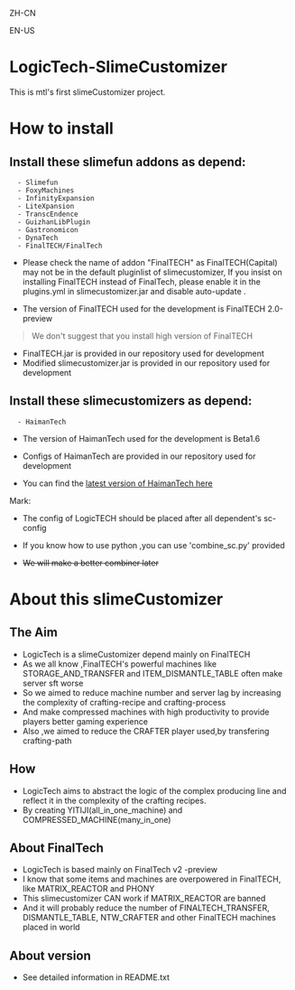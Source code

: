 ZH-CN


EN-US

# LogicTech-SlimeCustomizer
This is mtl's first slimeCustomizer project.

# How to install


## Install these slimefun addons as depend:
```
  - Slimefun
  - FoxyMachines
  - InfinityExpansion
  - LiteXpansion
  - TranscEndence
  - GuizhanLibPlugin
  - Gastronomicon
  - DynaTech
  - FinalTECH/FinalTech
```

- Please check the name of addon "FinalTECH" as FinalTECH(Capital) may not be in the default pluginlist of slimecustomizer, If you insist on installing FinalTECH instead of FinalTech, please enable it in the plugins.yml in slimecustomizer.jar and disable auto-update .

- The version of FinalTECH used for the development is FinalTECH 2.0-preview

> We don't suggest that you install high version of FinalTECH

- FinalTECH.jar is provided in our repository used for development
- Modified slimecustomizer.jar is provided in our repository used for development

## Install these slimecustomizers as depend:
```
  - HaimanTech
```
- The version of HaimanTech used for the development is Beta1.6

- Configs of HaimanTech are provided in our repository used for development

- You can find the [latest version of HaimanTech here](https://github.com/haiman233/HaimanTech2)



Mark:

 - The config of LogicTECH should be placed after all dependent's sc-config

- If you know how to use python ,you can use 'combine_sc.py' provided

-  ~~We will make a better combiner later~~

# About this slimeCustomizer
## The Aim
- LogicTech is a slimeCustomizer depend mainly on FinalTECH
- As we all know ,FinalTECH's powerful machines like STORAGE_AND_TRANSFER and ITEM_DISMANTLE_TABLE often make server sft worse
- So we aimed to reduce machine number and server lag by increasing the complexity of crafting-recipe and crafting-process
- And make compressed machines with high productivity to provide players better gaming experience
- Also ,we aimed to reduce the CRAFTER player used,by transfering crafting-path
## How
- LogicTech aims to abstract the logic of the complex producing line and reflect it in the complexity of the crafting recipes.
- By creating YITIJI(all_in_one_machine) and COMPRESSED_MACHINE(many_in_one)
## About FinalTech
- LogicTech is based mainly on FinalTech v2 -preview
- I know that some items and machines are overpowered in FinalTECH, like MATRIX_REACTOR and PHONY
- This slimecustomizer CAN work if MATRIX_REACTOR are banned
- And it will probably reduce the number of FINALTECH_TRANSFER, DISMANTLE_TABLE, NTW_CRAFTER and other FinalTECH machines placed in world

## About version
- See detailed information in README.txt
  
